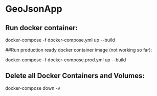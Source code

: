 # GeoJsonApp

## Run docker container:

docker-compose -f docker-compose.yml up --build



##Run production ready docker container image (not working so far):

docker-compose -f docker-compose.prod.yml up --build



## Delete all Docker Containers and Volumes:

docker-compose down -v

